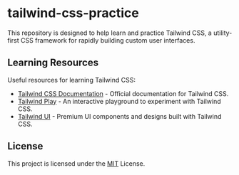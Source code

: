 # tailwind-css-practice

This repository is designed to help learn and practice Tailwind CSS, a utility-first CSS framework for rapidly building custom user interfaces.

## Learning Resources
Useful resources for learning Tailwind CSS:

- <a href="https://tailwindcss.com/docs/installation">Tailwind CSS Documentation</a> - Official documentation for Tailwind CSS.
- <a href="https://play.tailwindcss.com/">Tailwind Play</a> - An interactive playground to experiment with Tailwind CSS.
- <a href="https://tailwindui.com/">Tailwind UI</a> - Premium UI components and designs built with Tailwind CSS.

## License
This project is licensed under the <a href="/LICENSE">MIT</a> License.

